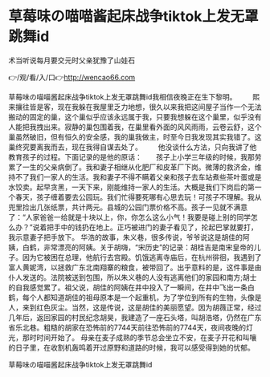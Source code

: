 # 草莓味の喵喵酱起床战争tiktok上发无罩跳舞id
术当听说每月要交元时父亲犹豫了山娃石

👉/观/看/入/口👉http://wencao66.com

草莓味の喵喵酱起床战争tiktok上发无罩跳舞id我相信夜晚正在生下黎明。
　　熙来攘往皆是客，现在我躲在我屋里乏力地想，很久以来我把这间屋子当作一个无法搬动的固定的巢，这个巢似乎应该永远属于我，只要我想躲在这个巢里，似乎没有人能把我拽出来。寂静的巢包围着我，在巢里看外面的风风雨雨，云卷云舒，这个巢虽然破旧，但有恒久的安全感，我的巢我做主，时至今日我发现其实我错了。这巢终究要离我而去，现在我得自谋去处了。
　　他没谈什么方法，只向我讲了他教育孩子的过程。下面记录的是他的原话：　　孩子上小学三年级的时候，我那劳累了一生的父亲病倒了。我和妻子相继从化肥厂和皮革厂下岗。微薄的救济金，维持不了我们一家人的生活。我和妻子不得不瞒着父亲和孩子去车站煮些茶叶蛋或是水饺卖。起早贪黑，一天下来，刚能维持一家人的生活。大概是我们下岗后的第一个春天，孩子缠着要去公园玩。我们忙得要死哪有心思去玩！可孩子不理解。我从兜里捡出几张纸票，共计两元。县城的公园门票价格不高。孩子一见就不满意了：“人家爸爸一给就是十块以上，你，你怎么这么小气！我要是碰上别的同学怎么办？”说着把手中的钱扔在地上。正巧被进门的妻子看见了，抡起巴掌就要打，我示意妻子把手放下。
华浩的故事，朱义巷，很多传说，爷爷说这是胡佳的阿姨，白鹤，非常漂亮的阿姨。关于胡嗨，“宋历史”的记录：胡桂吉是南宋皇帝的儿子。因为它被困在总理，他航行去宫殿。饥饿逃离寺庙后，在杭州徘徊，我遇到了富人黄妮湾，以拯救广东北南翔寨的粮食，被带回了。出乎意料的是，这件事是由仆人发送的。法院被送到包围，所以朱义巷的人没有逃离他们的家园和南方;胡士的自我感觉累了。祖父说，胡佳的阿姨在井中投入了一瞬间，在井中飞出一条白鹤，每个人都知道胡佳的祖母原本是一个起重机，为了学位到所有的生物，头像是人，来到红色灰尘。当然，这是传说，这是胡佳的美丽愿望。因为胡薇正常，经过几年后，返回家园的村民纪念胡昊，我建造了一座石头塔，叫胡浩塔，仍然在广东省乐北巷。粗糙的胡家在恐怖前的7744天前往恐怖前的7744天，夜间夜晚的灯光，那时时间开始了。
母亲在麦子成熟的季节总会坐立不安，在麦子开花和叫嚷的日子里，在收割机轰鸣着开过原野和道路的时候，我可以感受得到她的忧郁。

草莓味の喵喵酱起床战争tiktok上发无罩跳舞id
